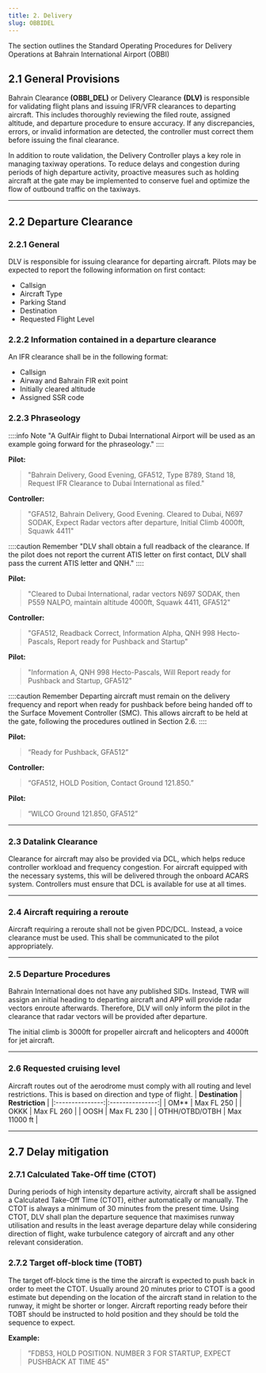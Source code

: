 ```yaml
---
title: 2. Delivery
slug: OBBIDEL
---
```

The section outlines the Standard Operating Procedures for Delivery Operations at Bahrain International Airport (OBBI)

## 2.1 General Provisions
Bahrain Clearance **(OBBI_DEL)** or Delivery Clearance **(DLV)** is responsible for validating flight plans and issuing IFR/VFR clearances to departing aircraft. This includes thoroughly reviewing the filed route, assigned altitude, and departure procedure to ensure accuracy. If any discrepancies, errors, or invalid information are detected, the controller must correct them before issuing the final clearance.

In addition to route validation, the Delivery Controller plays a key role in managing taxiway operations. To reduce delays and congestion during periods of high departure activity, proactive measures such as holding aircraft at the gate may be implemented to conserve fuel and optimize the flow of outbound traffic on the taxiways.

---

## 2.2 Departure Clearance

### 2.2.1 General
DLV is responsible for issuing clearance for departing aircraft. Pilots may be expected to report the following information on first contact:
- Callsign
- Aircraft Type
- Parking Stand
- Destination
- Requested Flight Level

### 2.2.2 Information contained in a departure clearance
An IFR clearance shall be in the following format:
- Callsign
- Airway and Bahrain FIR exit point
- Initially cleared altitude
- Assigned SSR code

### 2.2.3 Phraseology
::::info Note
"A GulfAir flight to Dubai International Airport will be used as an example going forward for the phraseology."
::::

**Pilot:**
> "Bahrain Delivery, Good Evening, GFA512, Type B789, Stand 18, Request IFR Clearance to Dubai International as filed."

**Controller:**
> "GFA512, Bahrain Delivery, Good Evening. Cleared to Dubai, N697 SODAK, Expect Radar vectors after departure, Initial Climb 4000ft, Squawk 4411"

::::caution Remember
"DLV shall obtain a full readback of the clearance. If the pilot does not report the current ATIS letter on first contact, DLV shall pass the current ATIS letter and QNH."
::::

**Pilot:**
> "Cleared to Dubai International, radar vectors N697 SODAK, then P559 NALPO, maintain altitude 4000ft, Squawk 4411, GFA512"

**Controller:**
> "GFA512, Readback Correct, Information Alpha, QNH 998 Hecto-Pascals, Report ready for Pushback and Startup"

**Pilot:**
> "Information A, QNH 998 Hecto-Pascals, Will Report ready for Pushback and Startup, GFA512"

::::caution Remember
Departing aircraft must remain on the delivery frequency and report when ready for pushback before being handed off to the Surface Movement Controller (SMC). This allows aircraft to be held at the gate, following the procedures outlined in Section 2.6.
::::

**Pilot:**
> “Ready for Pushback, GFA512”

**Controller:**
> “GFA512, HOLD Position, Contact Ground 121.850.”

**Pilot:**
> “WILCO Ground 121.850, GFA512”

---

### 2.3 Datalink Clearance
Clearance for aircraft may also be provided via DCL, which helps reduce controller workload and frequency congestion. For aircraft equipped with the necessary systems, this will be delivered through the onboard ACARS system. Controllers must ensure that DCL is available for use at all times.

---

### 2.4 Aircraft requiring a reroute
Aircraft requiring a reroute shall not be given PDC/DCL. Instead, a voice clearance must be used. This shall be communicated to the pilot appropriately.

---

### 2.5 Departure Procedures
Bahrain International does not have any published SIDs. Instead, TWR will assign an initial heading to departing aircraft and APP will provide radar vectors enroute afterwards. Therefore, DLV will only inform the pilot in the clearance that radar vectors will be provided after departure.

The initial climb is 3000ft for propeller aircraft and helicopters and 4000ft for jet aircraft.

---

### 2.6 Requested cruising level
Aircraft routes out of the aerodrome must comply with all routing and level restrictions. This is based on direction and type of flight.
| **Destination** | **Restriction** |
|:---------------:|:---------------:|
|       OM**      |    Max FL 250   |
|       OKKK      |    Max FL 260   |
|       OOSH      |    Max FL 230   |
|  OTHH/OTBD/OTBH |   Max 11000 ft  |

---

## 2.7 Delay mitigation
### 2.7.1 Calculated Take-Off time (CTOT)

During periods of high intensity departure activity, aircraft shall be assigned a Calculated Take-Off Time (CTOT), either automatically or manually. The CTOT is always a minimum of 30 minutes from the present time.
Using CTOT, DLV shall plan the departure sequence that maximises runway utilisation and results in the least average departure delay while considering direction of flight, wake turbulence category of aircraft and any other relevant consideration.

### 2.7.2 Target off-block time (TOBT)

The target off-block time is the time the aircraft is expected to push back in order to meet the CTOT.
Usually around 20 minutes prior to CTOT is a good estimate but depending on the location of the
aircraft stand in relation to the runway, it might be shorter or longer. Aircraft reporting ready before
their TOBT should be instructed to hold position and they should be told the sequence to expect.

**Example:**
>”FDB53, HOLD POSITION. NUMBER 3 FOR STARTUP, EXPECT PUSHBACK AT TIME 45”